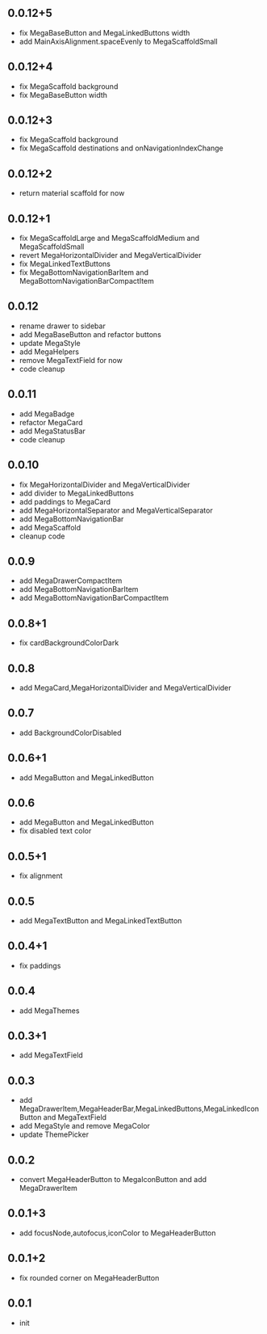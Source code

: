 ## 0.0.12+5

- fix MegaBaseButton and MegaLinkedButtons width
- add MainAxisAlignment.spaceEvenly to MegaScaffoldSmall

## 0.0.12+4

- fix MegaScaffold background
- fix MegaBaseButton width

## 0.0.12+3

- fix MegaScaffold background
- fix MegaScaffold destinations and onNavigationIndexChange

## 0.0.12+2

- return material scaffold for now

## 0.0.12+1

- fix MegaScaffoldLarge and MegaScaffoldMedium and MegaScaffoldSmall
- revert MegaHorizontalDivider and MegaVerticalDivider
- fix MegaLinkedTextButtons
- fix MegaBottomNavigationBarItem and MegaBottomNavigationBarCompactItem

## 0.0.12

- rename drawer to sidebar
- add MegaBaseButton and refactor buttons
- update MegaStyle
- add MegaHelpers
- remove MegaTextField for now
- code cleanup

## 0.0.11

- add MegaBadge
- refactor MegaCard
- add MegaStatusBar
- code cleanup

## 0.0.10

- fix MegaHorizontalDivider and MegaVerticalDivider
- add divider to MegaLinkedButtons
- add paddings to MegaCard
- add MegaHorizontalSeparator and MegaVerticalSeparator
- add MegaBottomNavigationBar
- add MegaScaffold
- cleanup code

## 0.0.9

- add MegaDrawerCompactItem
- add MegaBottomNavigationBarItem
- add MegaBottomNavigationBarCompactItem

## 0.0.8+1

- fix cardBackgroundColorDark

## 0.0.8

- add MegaCard,MegaHorizontalDivider and MegaVerticalDivider

## 0.0.7

- add BackgroundColorDisabled

## 0.0.6+1

- add MegaButton and MegaLinkedButton

## 0.0.6

- add MegaButton and MegaLinkedButton
- fix disabled text color

## 0.0.5+1

- fix alignment

## 0.0.5

- add MegaTextButton and MegaLinkedTextButton

## 0.0.4+1

- fix paddings

## 0.0.4

- add MegaThemes

## 0.0.3+1

- add MegaTextField 

## 0.0.3

- add MegaDrawerItem,MegaHeaderBar,MegaLinkedButtons,MegaLinkedIconButton and MegaTextField
- add MegaStyle and remove MegaColor
- update ThemePicker

## 0.0.2

- convert MegaHeaderButton to MegaIconButton and add MegaDrawerItem

## 0.0.1+3

- add focusNode,autofocus,iconColor to MegaHeaderButton

## 0.0.1+2

- fix rounded corner on MegaHeaderButton

## 0.0.1

- init
